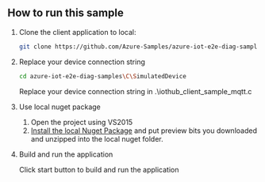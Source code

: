 ## How to run this sample

1. Clone the client application to local:

   ```bash
   git clone https://github.com/Azure-Samples/azure-iot-e2e-diag-samples.git
   ```

3. Replace your device connection string

    ```bash
    cd azure-iot-e2e-diag-samples\C\SimulatedDevice
    ```
    Replace your device connection string in .\iothub_client_sample_mqtt.c

4. Use local nuget package

    1) Open the project using VS2015
    2) [Install the local Nuget Package](https://stackoverflow.com/questions/10240029/how-do-i-install-a-nuget-package-nupkg-file-locally) and put preview bits you downloaded and unzipped into the local nuget folder.

5. Build and run the application

   Click start button to build and run the application
